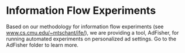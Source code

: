 Information Flow Experiments
============================

Based on our methodology for information flow experiments (see www.cs.cmu.edu/~mtschant/ife/), we are providing a tool, AdFisher, for running automated experiments on personalized ad settings. Go to the AdFisher folder to learn more.
